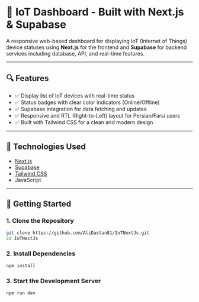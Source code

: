 # 📡 IoT Dashboard - Built with Next.js & Supabase

A responsive web-based dashboard for displaying IoT (Internet of Things) device statuses using **Next.js** for the frontend and **Supabase** for backend services including database, API, and real-time features.

---

## 🔍 Features

- ✅ Display list of IoT devices with real-time status
- ✅ Status badges with clear color indicators (Online/Offline)
- ✅ Supabase integration for data fetching and updates
- ✅ Responsive and RTL (Right-to-Left) layout for Persian/Farsi users
- ✅ Built with Tailwind CSS for a clean and modern design

---

## 🧰 Technologies Used

- [Next.js](https://nextjs.org/)
- [Supabase](https://supabase.com/)
- [Tailwind CSS](https://tailwindcss.com/)
- JavaScript 

---

## 🚀 Getting Started

### 1. Clone the Repository

```bash
git clone https://github.com/AliDastan81/IoTNextJs.git
cd IoTNextJs
```

### 2.  Install Dependencies
```bash
npm install
```

### 3.  Start the Development Server
```bash
npm run dev
```

